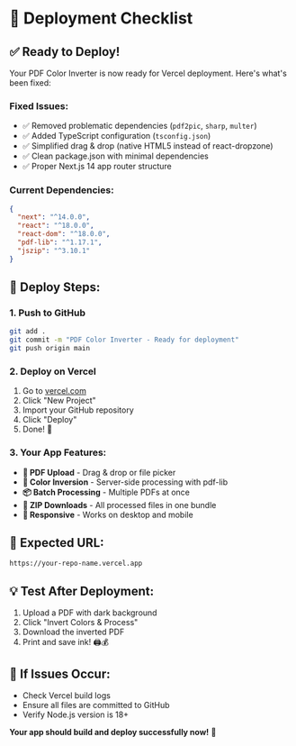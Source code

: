 # 🚀 Deployment Checklist

## ✅ Ready to Deploy!

Your PDF Color Inverter is now ready for Vercel deployment. Here's what's been fixed:

### **Fixed Issues:**
- ✅ Removed problematic dependencies (`pdf2pic`, `sharp`, `multer`)
- ✅ Added TypeScript configuration (`tsconfig.json`)
- ✅ Simplified drag & drop (native HTML5 instead of react-dropzone)
- ✅ Clean package.json with minimal dependencies
- ✅ Proper Next.js 14 app router structure

### **Current Dependencies:**
```json
{
  "next": "^14.0.0",
  "react": "^18.0.0", 
  "react-dom": "^18.0.0",
  "pdf-lib": "^1.17.1",
  "jszip": "^3.10.1"
}
```

## 🚀 Deploy Steps:

### 1. Push to GitHub
```bash
git add .
git commit -m "PDF Color Inverter - Ready for deployment"
git push origin main
```

### 2. Deploy on Vercel
1. Go to [vercel.com](https://vercel.com)
2. Click "New Project"
3. Import your GitHub repository
4. Click "Deploy"
5. Done! 🎉

### 3. Your App Features:
- **📄 PDF Upload** - Drag & drop or file picker
- **🔄 Color Inversion** - Server-side processing with pdf-lib
- **📦 Batch Processing** - Multiple PDFs at once
- **💾 ZIP Downloads** - All processed files in one bundle
- **📱 Responsive** - Works on desktop and mobile

## 🎯 Expected URL:
`https://your-repo-name.vercel.app`

## 💡 Test After Deployment:
1. Upload a PDF with dark background
2. Click "Invert Colors & Process"
3. Download the inverted PDF
4. Print and save ink! 🖨️💰

## 🔧 If Issues Occur:
- Check Vercel build logs
- Ensure all files are committed to GitHub
- Verify Node.js version is 18+

**Your app should build and deploy successfully now!** 🎉